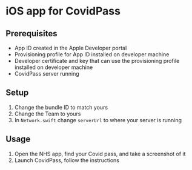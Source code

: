 # iOS app for CovidPass

## Prerequisites
* App ID created in the Apple Developer portal
* Provisioning profile for App ID installed on developer machine
* Developer certificate and key that can use the provisioning profile installed on developer machine
* CovidPass server running

## Setup

1. Change the bundle ID to match yours
1. Change the Team to yours
1. In `Network.swift` change `serverUrl` to where your server is running

## Usage

1. Open the NHS app, find your Covid pass, and take a screenshot of it
1. Launch CovidPass, follow the instructions